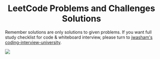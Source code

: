 <h1 align="center"> LeetCode Problems and Challenges Solutions</h1>

Remember solutions are only solutions to given problems. If you want full study checklist for code & whiteboard interview, please turn to [jwasham's coding-interview-university](https://github.com/jwasham/coding-interview-university).

<img src="https://leetcode.com/static/images/LeetCode_Sharing.png" align="center" >

